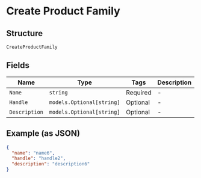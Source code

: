 
# Create Product Family

## Structure

`CreateProductFamily`

## Fields

| Name | Type | Tags | Description |
|  --- | --- | --- | --- |
| `Name` | `string` | Required | - |
| `Handle` | `models.Optional[string]` | Optional | - |
| `Description` | `models.Optional[string]` | Optional | - |

## Example (as JSON)

```json
{
  "name": "name6",
  "handle": "handle2",
  "description": "description6"
}
```

